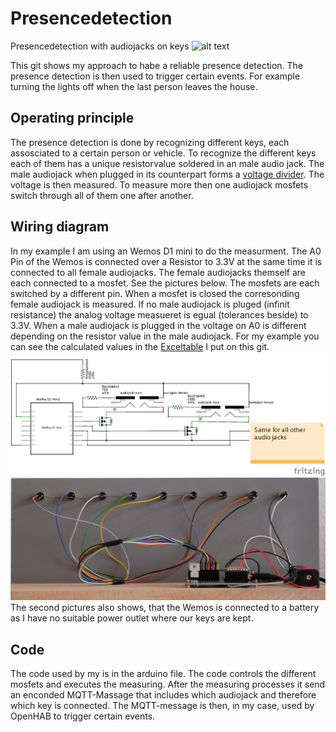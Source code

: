 # Presencedetection
Presencedetection with audiojacks on keys
![alt text](https://github.com/Sleepwalker350/presencedetection/blob/master/Presencedetection_front.png)

This git shows my approach to habe a reliable presence detection. The presence detection is then used to trigger certain events. For example turning the lights off when the last person leaves the house.

## Operating principle
The presence detection is done by recognizing different keys, each assosciated to a certain person or vehicle. To recognize the different keys each of them has a unique resistorvalue soldered in an male audio jack. The male audiojack when plugged in its counterpart forms a [voltage divider](https://en.wikipedia.org/wiki/Voltage_divider). The voltage is then measured. To measure more then one audiojack mosfets switch through all of them one after another.

## Wiring diagram
In my example I am using an Wemos D1 mini to do the measurment. The A0 Pin of the Wemos is connected over a Resistor to 3.3V at the same time it is connected to all female audiojacks. The female audiojacks themself are each connected to a mosfet. See the pictures below. The mosfets are each switched by a different pin. When a mosfet is closed the corresonding female audiojack is measured. If no male audiojack is pluged (infinit resistance) the analog voltage measueret is egual (tolerances beside) to 3.3V. When a male audiojack is plugged in the voltage on A0 is different depending on the resistor value in the male audiojack. For my example you can see the calculated values in the [Exceltable](https://github.com/Sleepwalker350/presencedetection/blob/master/resistorcalculation_presencedetection.xlsx) I put on this git.
![alt text](https://github.com/Sleepwalker350/presencedetection/blob/master/presencedetection_shematics.png)
![alt text](https://github.com/Sleepwalker350/presencedetection/blob/master/Presencedetection%20Back.jpeg)
The second pictures also shows, that the Wemos is connected to a battery as I have no suitable power outlet where our keys are kept.

## Code
The code used by my is in the arduino file. The code controls the different mosfets and executes the measuring. After the measuring processes it send an enconded MQTT-Massage that includes which audiojack and therefore which key is connected. The MQTT-message is then, in my case, used by OpenHAB to trigger certain events.

